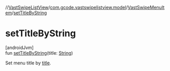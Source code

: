 //[VastSwipeListView](../../../index.md)/[com.gcode.vastswipelistview.model](../index.md)/[VastSwipeMenuItem](index.md)/[setTitleByString](set-title-by-string.md)

# setTitleByString

[androidJvm]\
fun [setTitleByString](set-title-by-string.md)(title: [String](https://kotlinlang.org/api/latest/jvm/stdlib/kotlin/-string/index.html))

Set menu title by [title](set-title-by-string.md).
